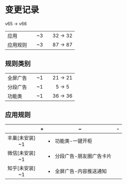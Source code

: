 # 变更记录

v65 -> v66

||||||
|-|:-:|:-:|:-:|:-:|
|应用||~3||32 -> 32|
|应用规则||~3||87 -> 87|

## 规则类别

||||||
|-|:-:|:-:|:-:|:-:|
|全屏广告||~1||21 -> 21|
|分段广告||~1||5 -> 5|
|功能类||~1||36 -> 36|

## 应用规则

||+|~|-|
|:-:|-|-|-|
|丰巢[未安装]<br>~1||<li>功能类-一键开柜||
|微信[未安装]<br>~1||<li>分段广告-朋友圈广告卡片||
|知乎[未安装]<br>~1||<li>全屏广告-内容推送通知||
